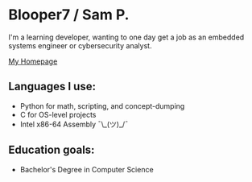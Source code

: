 # Blooper7 / Sam P.

I'm a learning developer, wanting to one day get a job as an embedded systems engineer or cybersecurity analyst.

[My Homepage](https://blooper7.github.io)

## Languages I use:
- Python for math, scripting, and concept-dumping
- C for OS-level projects
- Intel x86-64 Assembly ¯\\\_(ツ)\_/¯

## Education goals:
- Bachelor's Degree in Computer Science
